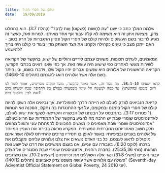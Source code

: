 ```yaml
---
title:  קולם של חסרי הקול
date:   19/09/2019
---
```


שלמה המלך כתב כי ישנו "עֵת לַחֲשׁוֹת (לשקוט) וְעֵת לְדַבֵּר" (קהלת 3:7). הוא בהחלט צדק, ומציאת איזון זה היא משימה לא קלה עבור אף אחד מאיתנו. למרות זאת, כאשר זה מגיע לדיבור בשם העשוקים ולהיות קולם של חסרי הקול ונסיון התגברות על הרע בטוב - האם ייתכן מצב כי  טעינו כקהילה ולקחנו את הצד השותק מדיי בעוד כי קולנו היה צריך להישמע?

המאמינים, לעתים תכופות, משווים עצמם לידיים ורגליים של ישוע, בהקשר של הקריאה לשירות מעשי לאחרים כפי שישוע היה עושה זאת. אך כפי שאנו רואים בכתבי הקודש, הקריאה הראשונית של אלוהים היא שנשים וגברים יהיו הקול שלו, וידברו בשמו, ובין היתר בשם אלה אשר אלוהים דואג להגנתם (תהלים 146:6-10). 

`קראו ישעיהו 58:1-10. מה מסר זה, אשר נאמר בהקשר, מועד ומקום מסויימים, אמור לומר לנו היום בזמננו ובהקשרנו? עד כמה למעשה חל שינוי משמעותי בעולם בין התקופה שבה ישעיהו כתב זאת לבין עולמינו כיום?`

קריאת הנביאים לצדק לעולם לא הייתה הדרך לפופולריות. אך נביאים אלה חשקו להיות קולם של חסרי הקול בזמנם ובמקומם, על אף ההתנגדות בה נתקלו, הסכנה ואי הנוחות (1 פטרוס 3:17). בהתבסס על הבנתנו של הבשורה והקריאה לשקף את ישוע לעולם, לאדונטיסטים שומרי שבת יש הרבה מה להציע בהקשר של התמודדות עם הרוע בעולם. "אנדונטיסטים שומרי שבת מאמינים כי מעשים המכוונים להפחתת עוני והעוול מהווים חלק חשוב מאחריותם החברתית המשיחית. המקרא מראה בבירור את העניין המיוחד של אלוהים בעניים ובציפיותיו באשר לאופן בו חסידיו צריכים להתייחס לאלה אשר אינם מוסגלים לדאוג לעצמם. כל בני האדם נושאים את צלם אלוהים עליהם ומקבלים את ברכתו (לוקס 6:20). בעבודה עם עניים, אנו בעצם ממשיכים את דרכו של ישוע ואת הוראתו (מתי 25:35,36). כחברה רוחנית, אדונטיסטים שומרי שבת מסנגרים על הצדק עבור העניים (משלי 31:8) ונגד אלה השוללים את זכויותיהם (ישעיהו 10:2). אנו משתפים פעולה עם אלוהים אשר עושה משפט צדק לאביונים (תהלים 140:12)" (Seventh-day Adventist Official Statement on Global Poverty, 24 יוני 2010).